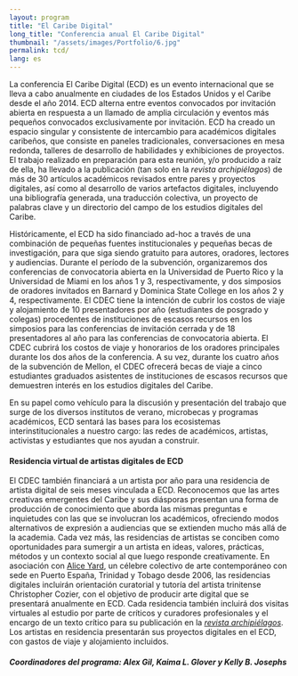 ```yaml
---
layout: program
title: "El Caribe Digital"
long_title: "Conferencia anual El Caribe Digital"
thumbnail: "/assets/images/Portfolio/6.jpg"
permalink: tcd/
lang: es
---
```


<div class="portfolio-details">
    <p>La conferencia El Caribe Digital (ECD) es un evento internacional que se lleva a cabo anualmente en ciudades de los Estados Unidos y el Caribe desde el año 2014. ECD alterna entre eventos convocados por invitación abierta en respuesta a un llamado de amplia circulación y eventos más pequeños convocados exclusivamente por invitación. ECD ha creado un espacio singular y consistente de intercambio para académicos digitales caribeños, que consiste en paneles tradicionales, conversaciones en mesa redonda, talleres de desarrollo de habilidades y exhibiciones de proyectos. El trabajo realizado en preparación para esta reunión, y/o producido a raíz de ella, ha llevado a la publicación (tan solo en la <i>revista archipiélagos</i>) de más de 30 artículos académicos revisados entre pares y proyectos digitales, así como al desarrollo de varios artefactos digitales, incluyendo una bibliografía generada, una traducción colectiva, un proyecto de palabras clave y un directorio del campo de los estudios digitales del Caribe.</p>
    <p>Históricamente, el ECD ha sido financiado ad-hoc a través de una combinación de pequeñas fuentes institucionales y pequeñas becas de investigación, para que siga siendo gratuito para autores, oradores, lectores y audiencias. Durante el período de la subvención, organizaremos dos conferencias de convocatoria abierta en la Universidad de Puerto Rico y la Universidad de Miami en los años 1 y 3, respectivamente, y dos simposios de oradores invitados en Barnard y Dominica State College en los años 2 y 4, respectivamente. El CDEC tiene la intención de cubrir los costos de viaje y alojamiento de 10 presentadores por año (estudiantes de posgrado y colegas) procedentes de instituciones de escasos recursos en los simposios para las conferencias de invitación cerrada y de 18 presentadores al año para las conferencias de convocatoria abierta. El CDEC cubrirá los costos de viaje y honorarios de los oradores principales durante los dos años de la conferencia. A su vez, durante los cuatro años de la subvención de Mellon, el CDEC ofrecerá becas de viaje a cinco estudiantes graduados asistentes de instituciones de escasos recursos que demuestren interés en los estudios digitales del Caribe.</p>
    <p>En su papel como vehículo para la discusión y presentación del trabajo que surge de los diversos institutos de verano, microbecas y programas académicos, ECD sentará las bases para los ecosistemas interinstitucionales a nuestro cargo: las redes de académicos, artistas, activistas y estudiantes que nos ayudan a construir.</p>
    <h4>Residencia virtual de artistas digitales de ECD</h4>
    <p>El CDEC también financiará a un artista por año para una residencia de artista digital de seis meses vinculada a ECD. Reconocemos que las artes creativas emergentes del Caribe y sus diásporas presentan una forma de producción de conocimiento que aborda las mismas preguntas e inquietudes con las que se involucran los académicos, ofreciendo modos alternativos de expresión a audiencias que se extienden mucho más allá de la academia. Cada vez más, las residencias de artistas se conciben como oportunidades para sumergir a un artista en ideas, valores, prácticas, métodos y un contexto social al que luego responde creativamente. En asociación con <a href="http://aliceyard.blogspot.com/" target="_blank">Alice Yard</a>, un célebre colectivo de arte contemporáneo con sede en Puerto España, Trinidad y Tobago desde 2006, las residencias digitales incluirán orientación curatorial y tutoría del artista trinitense Christopher Cozier, con el objetivo de producir arte digital que se presentará anualmente en ECD. Cada residencia también incluirá dos visitas virtuales al estudio por parte de críticos y curadores profesionales y el encargo de un texto crítico para su publicación en la <a href="https://archipelagosjournal.org/" targe="_blank"><i>revista archipiélagos</i></a>. Los artistas en residencia presentarán sus proyectos digitales en el ECD, con gastos de viaje y alojamiento incluidos.</p>
    <div><h5>Coordinadores del programa: Alex Gil, Kaima L. Glover y Kelly B. Josephs</h5></div>
</div>
